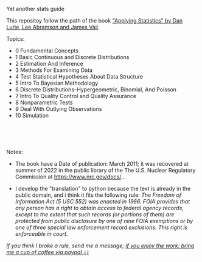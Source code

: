 Yet another stats guide

This repositoy follow the path of the book ["Applying Statistics" by Dan Lurie, Lee Abramson and James Vail](https://www.nrc.gov/).

Topics:

 - 0 Fundamental Concepts
 - 1 Basic Continuous and Discrete Distributions
 - 2 Estimation And Inference
 - 3 Methods For Examining Data
 - 4 Test Statistical Hypotheses About Data Structure
 - 5 Intro To Bayesian Methodology
 - 6 Discrete Distributions–Hypergeometric, Binomial, And Poisson
 - 7 Intro To Quality Control and Quality Assurance
 - 8 Nonparametric Tests
 - 9 Deal With Outlying Observations
 - 10 Simulation


<br><br><br>

Notes:

 - The book have a Date of publication: March 2011; it was recovered at summer of 2022 in the public library of the The U.S. Nuclear Regulatory Commission at https://www.nrc.gov/docs/...

 - I develop the "translation" to python because the text is already in the public domain, and i think it fits the following rule:
    *The Freedom of Information Act (5 USC 552) was enacted in 1966. FOIA provides that any person has a right to obtain access to federal agency records, except to the extent that such records (or portions of them) are protected from public disclosure by one of nine FOIA exemptions or by one of three special law enforcement record exclusions. This right is enforceable in court.*

*If you think I broke a rule, send me a message;*
[*if you enjoy the work: bring me a cup of coffee via paypal =)*](https://www.paypal.com/donate/?hosted_button_id=TR2QL6CEDBBWL)
